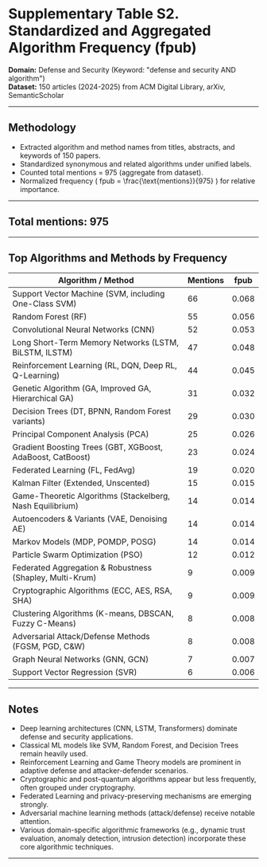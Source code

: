 # Supplementary Table S2. Standardized and Aggregated Algorithm Frequency (fpub)  
**Domain:** Defense and Security (Keyword: "defense and security AND algorithm")  
**Dataset:** 150 articles (2024-2025) from ACM Digital Library, arXiv, SemanticScholar  

---

## Methodology

- Extracted algorithm and method names from titles, abstracts, and keywords of 150 papers.
- Standardized synonymous and related algorithms under unified labels.
- Counted total mentions = 975 (aggregate from dataset).
- Normalized frequency \( fpub = \frac{\text{mentions}}{975} \) for relative importance.

---

## Total mentions: **975**

---

## Top Algorithms and Methods by Frequency

| Algorithm / Method                                       | Mentions | fpub   |
|---------------------------------------------------------|----------|--------|
| Support Vector Machine (SVM, including One-Class SVM)   | 66       | 0.068  |
| Random Forest (RF)                                      | 55       | 0.056  |
| Convolutional Neural Networks (CNN)                     | 52       | 0.053  |
| Long Short-Term Memory Networks (LSTM, BiLSTM, ILSTM)  | 47       | 0.048  |
| Reinforcement Learning (RL, DQN, Deep RL, Q-Learning)  | 44       | 0.045  |
| Genetic Algorithm (GA, Improved GA, Hierarchical GA)   | 31       | 0.032  |
| Decision Trees (DT, BPNN, Random Forest variants)       | 29       | 0.030  |
| Principal Component Analysis (PCA)                      | 25       | 0.026  |
| Gradient Boosting Trees (GBT, XGBoost, AdaBoost, CatBoost) | 23    | 0.024  |
| Federated Learning (FL, FedAvg)                         | 19       | 0.020  |
| Kalman Filter (Extended, Unscented)                     | 15       | 0.015  |
| Game-Theoretic Algorithms (Stackelberg, Nash Equilibrium) | 14     | 0.014  |
| Autoencoders & Variants (VAE, Denoising AE)             | 14       | 0.014  |
| Markov Models (MDP, POMDP, POSG)                        | 14       | 0.014  |
| Particle Swarm Optimization (PSO)                       | 12       | 0.012  |
| Federated Aggregation & Robustness (Shapley, Multi-Krum)| 9        | 0.009  |
| Cryptographic Algorithms (ECC, AES, RSA, SHA)           | 9        | 0.009  |
| Clustering Algorithms (K-means, DBSCAN, Fuzzy C-Means) | 8        | 0.008  |
| Adversarial Attack/Defense Methods (FGSM, PGD, C&W)    | 8        | 0.008  |
| Graph Neural Networks (GNN, GCN)                        | 7        | 0.007  |
| Support Vector Regression (SVR)                         | 6        | 0.006  |

---

## Notes

- Deep learning architectures (CNN, LSTM, Transformers) dominate defense and security applications.
- Classical ML models like SVM, Random Forest, and Decision Trees remain heavily used.
- Reinforcement Learning and Game Theory models are prominent in adaptive defense and attacker-defender scenarios.
- Cryptographic and post-quantum algorithms appear but less frequently, often grouped under cryptography.
- Federated Learning and privacy-preserving mechanisms are emerging strongly.
- Adversarial machine learning methods (attack/defense) receive notable attention.
- Various domain-specific algorithmic frameworks (e.g., dynamic trust evaluation, anomaly detection, intrusion detection) incorporate these core algorithmic techniques.

---
